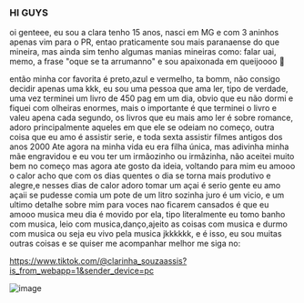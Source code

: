 ### HI GUYS 

oi genteee, eu sou a clara tenho 15 anos, nasci em MG e com 3 aninhos apenas vim para o PR, entao praticamente sou mais paranaense do que mineira, mas ainda sim tenho algumas 
manias mineiras como: falar uai, memo, a frase "oque se ta arrumanno" e sou apaixonada em queijoooo 🧀

então minha cor favorita é preto,azul e vermelho, ta bomm, não consigo decidir apenas uma kkk, eu sou uma pessoa que ama ler, tipo de verdade, uma vez terminei um livro de 450 pag 
em um dia, obvio que eu não dormi e fiquei com olheiras enormes, mais o importante é que terminei o livro e valeu apena cada segundo, os livros que eu mais amo ler é sobre romance,
adoro principalmente aqueles em que ele se odeiam no começo, outra coisa que eu amo é assistir serie, e toda sexta assistir filmes antigos dos anos 2000
Ate agora na minha vida eu era filha única, mas adivinha minha mãe engravidou e eu vou ter um irmãozinho ou irmãzinha, não aceitei muito bem no começo mas agora ate gosto da
ideia, voltando para mim eu amooo o calor acho que com os dias quentes o dia se torna mais produtivo e alegre,e nesses dias de calor adoro tomar um açai é serio gente eu amo açaii
se pudesse comia um pote de um litro sozinha juro é um vicio, e um ultimo detalhe sobre mim para voces nao ficarem cansados é que eu amooo musica meu dia é movido por ela, tipo literalmente
eu tomo banho com musica, leio com musica,danço,ajeito as coisas com musica e durmo com musica ou seja eu vivo pela musica jkkkkkk, e é isso, eu sou muitas outras coisas e se quiser 
me acompanhar melhor me siga no:

https://www.tiktok.com/@clarinha_souzaassis?is_from_webapp=1&sender_device=pc

![image](https://i.pinimg.com/564x/63/41/7c/63417c5ccddba3d99d7ee5ff2741dfcc.jpg)




